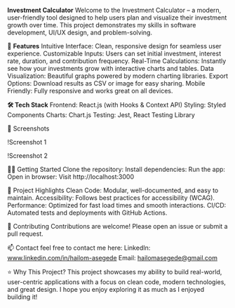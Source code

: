 **Investment Calculator**
Welcome to the Investment Calculator – a modern, user-friendly tool designed to help users plan and visualize their investment growth over time. 
This project demonstrates my skills in software development, UI/UX design, and problem-solving.


🚀 **Features**
Intuitive Interface: Clean, responsive design for seamless user experience.
Customizable Inputs: Users can set initial investment, interest rate, duration, and contribution frequency.
Real-Time Calculations: Instantly see how your investments grow with interactive charts and tables.
Data Visualization: Beautiful graphs powered by modern charting libraries.
Export Options: Download results as CSV or image for easy sharing.
Mobile Friendly: Fully responsive and works great on all devices.


**🛠️ Tech Stack**
Frontend: React.js (with Hooks & Context API)
Styling: Styled Components 
Charts: Chart.js 
Testing: Jest, React Testing Library


📸 Screenshots

!Screenshot 1

!Screenshot 2


🧑‍💻 Getting Started
Clone the repository:
Install dependencies:
Run the app:
Open in browser:
Visit http://localhost:3000


📝 Project Highlights
Clean Code: Modular, well-documented, and easy to maintain.
Accessibility: Follows best practices for accessibility (WCAG).
Performance: Optimized for fast load times and smooth interactions.
CI/CD: Automated tests and deployments with GitHub Actions.


🤝 Contributing
Contributions are welcome! Please open an issue or submit a pull request.


📫 Contact
feel free to contact me here:
LinkedIn: www.linkedin.com/in/hailom-asegede
Email: hailomasegede@gmail.com


⭐️ Why This Project?
This project showcases my ability to build real-world, user-centric applications with a focus on clean code, modern technologies, and great design. I hope you enjoy exploring it as much as I enjoyed building it!
